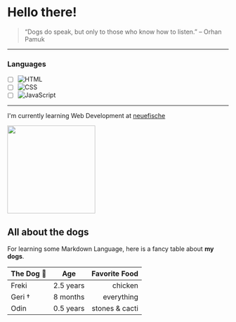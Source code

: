 # Hello there!
> “Dogs do speak, but only to those who know how to listen.”
– Orhan Pamuk

---

### Languages

- [ ] ![HTML](https://img.shields.io/badge/HTML5-E34F26?style=for-the-badge&logo=html5&logoColor=white)
- [ ] ![CSS](https://img.shields.io/badge/CSS3-1572B6?style=for-the-badge&logo=css3&logoColor=white)
- [ ] ![JavaScript](https://img.shields.io/badge/JavaScript-F7DF1E?style=for-the-badge&logo=javascript&logoColor=black)

---

I'm currently learning Web Development at [neuefische](https://www.neuefische.de/bootcamp/web-development)

<img src="https://www.ninaassmann.de/assets/ninaassmann-img.jpg" width="200" height="auto" border-radius="50%">

## All about the dogs

For learning some Markdown Language, here is a fancy table about **my dogs**.

| The Dog :dog:  | Age        | Favorite Food  |
| -------------- |:----------:| --------------:|
| Freki          | 2.5 years  | chicken        |
| Geri †         | 8 months   | everything     |
| Odin           | 0.5 years  | stones & cacti |
